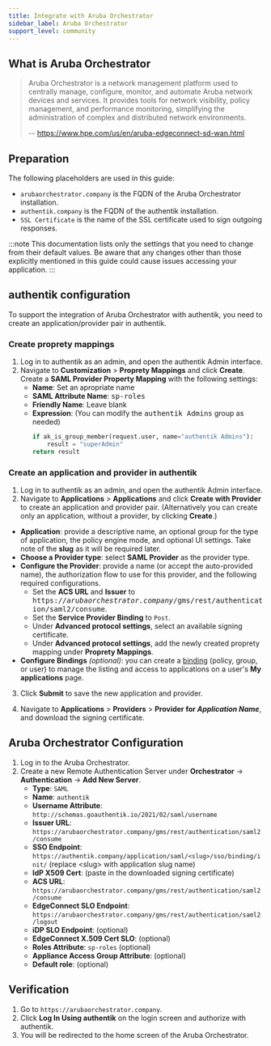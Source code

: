```yaml
---
title: Integrate with Aruba Orchestrator
sidebar_label: Aruba Orchestrator
support_level: community
---
```


## What is Aruba Orchestrator

> Aruba Orchestrator is a network management platform used to centrally manage, configure, monitor, and automate Aruba network devices and services. It provides tools for network visibility, policy management, and performance monitoring, simplifying the administration of complex and distributed network environments.
>
> -- https://www.hpe.com/us/en/aruba-edgeconnect-sd-wan.html

## Preparation

The following placeholders are used in this guide:

- `arubaorchestrator.company` is the FQDN of the Aruba Orchestrator installation.
- `authentik.company` is the FQDN of the authentik installation.
- `SSL Certificate` is the name of the SSL certificate used to sign outgoing responses.

:::note
This documentation lists only the settings that you need to change from their default values. Be aware that any changes other than those explicitly mentioned in this guide could cause issues accessing your application.
:::

## authentik configuration

To support the integration of Aruba Orchestrator with authentik, you need to create an application/provider pair in authentik.

### Create proprety mappings

1. Log in to authentik as an admin, and open the authentik Admin interface.
2. Navigate to **Customization** > **Proprety Mappings** and click **Create**. Create a **SAML Provider Property Mapping** with the following settings:
    - **Name**: Set an apropriate name
    - **SAML Attribute Name**: <kbd>sp-roles</kbd>
    - **Friendly Name**: Leave blank
    - **Expression**: (You can modify the <kbd>authentik Admins</kbd> group as needed)
        ```python
        if ak_is_group_member(request.user, name="authentik Admins"):
            result = "superAdmin"
        return result
        ```

### Create an application and provider in authentik

1. Log in to authentik as an admin, and open the authentik Admin interface.
2. Navigate to **Applications** > **Applications** and click **Create with Provider** to create an application and provider pair. (Alternatively you can create only an application, without a provider, by clicking **Create**.)

- **Application**: provide a descriptive name, an optional group for the type of application, the policy engine mode, and optional UI settings. Take note of the **slug** as it will be required later.
- **Choose a Provider type**: select **SAML Provider** as the provider type.
- **Configure the Provider**: provide a name (or accept the auto-provided name), the authorization flow to use for this provider, and the following required configurations.
    - Set the **ACS URL** and **Issuer** to <kbd>https://<em>arubaorchestrator.company</em>/gms/rest/authentication/saml2/consume</kbd>.
    - Set the **Service Provider Binding** to `Post`.
    - Under **Advanced protocol settings**, select an available signing certificate.
    - Under **Advanced protocol settings**, add the newly created proprety mapping under **Proprety Mappings**.
- **Configure Bindings** _(optional)_: you can create a [binding](/docs/add-secure-apps/flows-stages/bindings/) (policy, group, or user) to manage the listing and access to applications on a user's **My applications** page.

3. Click **Submit** to save the new application and provider.

4. Navigate to **Applications** > **Providers** > **Provider for _Application Name_**, and download the signing certificate.

## Aruba Orchestrator Configuration

1. Log in to the Aruba Orchestrator.
2. Create a new Remote Authentication Server under **Orchestrator** -> **Authentication** -> **Add New Server**.
    - **Type**: `SAML`
    - **Name**: `authentik`
    - **Username Attribute**: `http://schemas.goauthentik.io/2021/02/saml/username`
    - **Issuer URL**: `https://arubaorchestrator.company/gms/rest/authentication/saml2/consume`
    - **SSO Endpoint**: `https://authentik.company/application/saml/<slug>/sso/binding/init/` (replace \<slug\> with application slug name)
    - **IdP X509 Cert**: (paste in the downloaded signing certificate)
    - **ACS URL**: `https://arubaorchestrator.company/gms/rest/authentication/saml2/consume`
    - **EdgeConnect SLO Endpoint**: `https://arubaorchestrator.company/gms/rest/authentication/saml2/logout`
    - **iDP SLO Endpoint**: (optional)
    - **EdgeConnect X.509 Cert SLO**: (optional)
    - **Roles Attribute**: `sp-roles` (optional)
    - **Appliance Access Group Attribute**: (optional)
    - **Default role**: (optional)

## Verification

1. Go to `https://arubaorchestrator.company`.
2. Click **Log In Using authentik** on the login screen and authorize with authentik.
3. You will be redirected to the home screen of the Aruba Orchestrator.
